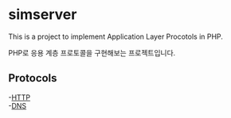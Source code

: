 # simserver

This is a project to implement Application Layer Procotols in PHP.

PHP로 응용 계층 프로토콜을 구현해보는 프로젝트입니다.

## Protocols

-<a href = "./tree/main/HTTP">HTTP</a><br>
-<a href = "./tree/main/DNS">DNS</a>
